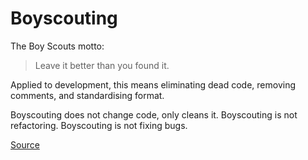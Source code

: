 # Boyscouting 

The Boy Scouts motto:

> Leave it better than you found it.

Applied to development, this means eliminating dead code, removing comments, and standardising format.

Boyscouting does not change code, only cleans it.
Boyscouting is not refactoring.
Boyscouting is not fixing bugs.

[Source](https://jasonmccreary.me/articles/are-you-a-boy-scout//)